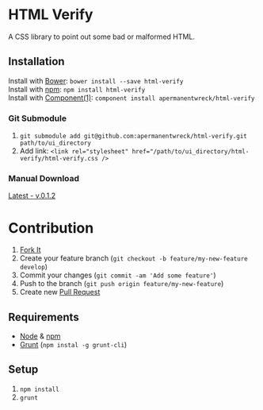 # HTML Verify

A CSS library to point out some bad or malformed HTML.

## Installation

Install with [Bower](http://bower.io): `bower install --save html-verify`<br />
Install with [npm](http://npmjs.org): `npm install html-verify`<br />
Install with [Component(1)](http://component.io): `component install apermanentwreck/html-verify`<br />

### Git Submodule

1. `git submodule add git@github.com:apermanentwreck/html-verify.git path/to/ui_directory`
2. Add link: `<link rel="stylesheet" href="/path/to/ui_directory/html-verify/html-verify.css />`

### Manual Download

[Latest - v.0.1.2](https://github.com/apermanentwreck/html-verify/archive/master.zip)

# Contribution

1. [Fork It](https://github.com/apermanentwreck/html-verify/fork)
2. Create your feature branch (`git checkout -b feature/my-new-feature develop`)
3. Commit your changes (`git commit -am 'Add some feature'`)
4. Push to the branch (`git push origin feature/my-new-feature`)
5. Create new [Pull Request](https://github.com/apermanentwreck/html-verify/compare)

## Requirements

- [Node](http://nodejs.org/) & [npm](https://npmjs.org/)
- [Grunt](http://gruntjs.com/) (`npm instal -g grunt-cli`)

## Setup

1. `npm install`
2. `grunt`
